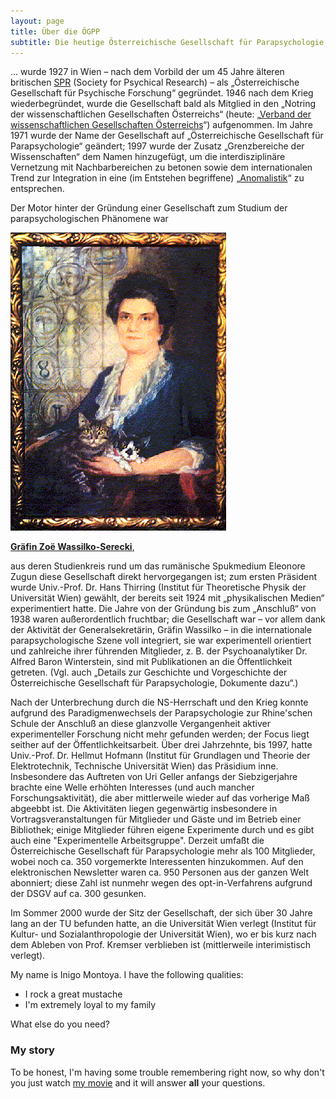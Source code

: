 ```yaml
---
layout: page
title: Über die ÖGPP
subtitle: Die heutige Österreichische Gesellschaft für Parapsychologie und Grenzbereiche der Wissenschaften
---
```


... wurde 1927 in Wien – nach dem Vorbild der um 45 Jahre älteren britischen [SPR](http://www.spr.ac.uk/) (Society for Psychical Research) – als „Österreichische Gesellschaft für Psychische Forschung“  gegründet. 1946 nach dem Krieg wiederbegründet, wurde die Gesellschaft bald als Mitglied in den „Notring der wissenschaftlichen Gesellschaften Österreichs“ (heute: „[Verband der wissenschaftlichen Gesellschaften Österreichs](http://www.vwgoe.at/)“) aufgenommen. Im Jahre 1971 wurde der Name der Gesellschaft  auf „Österreichische Gesellschaft für Parapsychologie“ geändert; 1997 wurde der Zusatz „Grenzbereiche der Wissenschaften“ dem Namen hinzugefügt, um die interdisziplinäre Vernetzung mit Nachbarbereichen zu betonen sowie dem internationalen Trend zur Integration in eine (im Entstehen begriffene) „[Anomalistik](http://www.anomalistik.de/ano.pdf)“ zu entsprechen.

Der Motor hinter der Gründung einer Gesellschaft zum Studium der parapsychologischen Phänomene war 

![wassilk2.gif](assets/img/wassilk2.gif)

**[Gräfin Zoë Wassilko-Serecki](details/zugun.md)**,

aus deren Studienkreis rund um das rumänische Spukmedium Eleonore Zugun diese Gesellschaft direkt hervorgegangen ist; zum ersten Präsident wurde Univ.-Prof. Dr. Hans Thirring (Institut für Theoretische Physik der Universität Wien) gewählt, der bereits seit 1924 mit „physikalischen Medien“ experimentiert hatte. Die Jahre von der Gründung bis zum „Anschluß“ von 1938 waren außerordentlich fruchtbar; die Gesellschaft war – vor allem dank der Aktivität der Generalsekretärin, Gräfin Wassilko – in die internationale parapsychologische Szene voll integriert, sie war experimentell orientiert und zahlreiche ihrer führenden Mitglieder, z. B. der Psychoanalytiker Dr. Alfred Baron Winterstein, sind mit Publikationen an die Öffentlichkeit getreten.   (Vgl. auch „Details zur Geschichte und Vorgeschichte der Österreichische Gesellschaft für Parapsychologie, Dokumente dazu“.)

Nach der Unterbrechung durch die NS-Herrschaft und den Krieg konnte aufgrund des Paradigmenwechsels der Parapsychologie zur Rhine'schen Schule der Anschluß an diese glanzvolle Vergangenheit aktiver experimenteller Forschung nicht mehr gefunden werden; der Focus liegt seither auf der Öffentlichkeitsarbeit. Über drei Jahrzehnte, bis 1997, hatte Univ.-Prof. Dr. Hellmut Hofmann (Institut für Grundlagen und Theorie der Elektrotechnik, Technische Universität Wien) das Präsidium inne.  Insbesondere das Auftreten von Uri Geller anfangs der Siebzigerjahre brachte eine Welle erhöhten Interesses (und auch mancher Forschungsaktivität), die aber mittlerweile wieder auf das vorherige Maß abgeebbt ist. Die Aktivitäten liegen gegenwärtig insbesondere in Vortragsveranstaltungen für Mitglieder und Gäste und im Betrieb einer Bibliothek; einige Mitglieder führen eigene Experimente durch und es gibt auch eine "Experimentelle Arbeitsgruppe".  Derzeit umfaßt die Österreichische Gesellschaft für Parapsychologie mehr als 100 Mitglieder, wobei noch ca. 350 vorgemerkte Interessenten hinzukommen. Auf den elektronischen Newsletter waren ca. 950 Personen aus der ganzen Welt abonniert; diese Zahl ist nunmehr wegen des opt-in-Verfahrens aufgrund der DSGV auf ca. 300 gesunken.

Im Sommer 2000 wurde der Sitz der Gesellschaft, der sich über 30 Jahre lang an der TU befunden hatte, an die Universität Wien verlegt (Institut für Kultur- und Sozialanthropologie der Universität Wien), wo er bis kurz nach dem Ableben von Prof. Kremser verblieben ist (mittlerweile interimistisch verlegt).




My name is Inigo Montoya. I have the following qualities:

- I rock a great mustache
- I'm extremely loyal to my family

What else do you need?

### My story

To be honest, I'm having some trouble remembering right now, so why don't you just watch [my movie](https://en.wikipedia.org/wiki/The_Princess_Bride_%28film%29) and it will answer **all** your questions.
